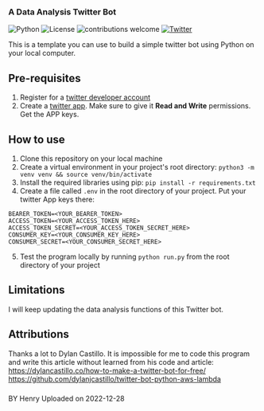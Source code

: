 ### A Data Analysis Twitter Bot

![Python](https://img.shields.io/badge/Python-v3.10.8-brightgreen) ![License](https://img.shields.io/badge/license-MIT-blue) ![contributions welcome](https://img.shields.io/badge/contributions-welcome-brightgreen.svg?style=flat) [![Twitter](https://img.shields.io/twitter/url/https/twitter.com/ihenrywu.svg?style=social&label=Follow%20%40ihenrywu)](https://twitter.com/ihenrywu)


This is a template you can use to build a simple twitter bot using Python on your local computer.

## Pre-requisites

 1. Register for a [twitter developer account](https://developer.twitter.com/en)  
 2. Create a [twitter app](https://developer.twitter.com/en/portal/projects-and-apps). Make sure to give it **Read and Write** permissions. Get the APP keys.



## How to use

1. Clone this repository on your local machine
2. Create a virtual environment in your project's root directory: `python3 -m venv venv && source venv/bin/activate`
3. Install the required libraries using pip: `pip install -r requirements.txt`
4. Create a file called `.env` in the root directory of your project. Put your twitter App keys there:
```
BEARER_TOKEN=<YOUR_BEARER_TOKEN>
ACCESS_TOKEN=<YOUR_ACCESS_TOKEN_HERE>
ACCESS_TOKEN_SECRET=<YOUR_ACCESS_TOKEN_SECRET_HERE>
CONSUMER_KEY=<YOUR_CONSUMER_KEY_HERE>
CONSUMER_SECRET=<YOUR_CONSUMER_SECRET_HERE>
```
5. Test the program locally by running `python run.py` from the root directory of your project



## Limitations

I will keep updating the data analysis functions of this Twitter bot.



## Attributions

Thanks a lot to Dylan Castillo. It is impossible for me to code this program and write this article without learned from his code and article: 
https://dylancastillo.co/how-to-make-a-twitter-bot-for-free/
https://github.com/dylanjcastillo/twitter-bot-python-aws-lambda



###
BY Henry
Uploaded on 2022-12-28